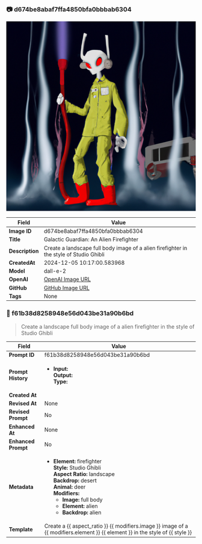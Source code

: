 

### 📷 d674be8abaf7ffa4850bfa0bbbab6304 


![data.id](./d674be8abaf7ffa4850bfa0bbbab6304.jpg)


| Field          | Value                                                                                                                     |
|----------------|---------------------------------------------------------------------------------------------------------------------------|
| **Image ID**             | d674be8abaf7ffa4850bfa0bbbab6304                                                                                                             |
| **Title**           | Galactic Guardian: An Alien Firefighter                                                                                                       |
| **Description**           | Create a landscape full body image of a alien firefighter in the style of Studio Ghibli                                                                                                       |
| **CreatedAt**        | 2024-12-05 10:17:00.583968                                                                                                        |
| **Model**        | dall-e-2                                                                                                        |
| **OpenAI**         | [OpenAI Image URL](https://oaidalleapiprodscus.blob.core.windows.net/private/org-TZj0gKpq3CiXdXNznVOkBYav/user-t5KW5S6yYiCS0u4yDWasqnEP/img-05eYE6jfNLM6ZLBFGVxb3TYb.png?st=2024-12-05T09%3A16%3A54Z&se=2024-12-05T11%3A16%3A54Z&sp=r&sv=2024-08-04&sr=b&rscd=inline&rsct=image/png&skoid=d505667d-d6c1-4a0a-bac7-5c84a87759f8&sktid=a48cca56-e6da-484e-a814-9c849652bcb3&skt=2024-12-04T23%3A55%3A51Z&ske=2024-12-05T23%3A55%3A51Z&sks=b&skv=2024-08-04&sig=PP8t2O7IHChSZd1R0Mk%2BPC3BJBRnvHIgduWOHMzaxkg%3D)                                                                                |
| **GitHub**         | [GitHub Image URL](https://raw.githubusercontent.com/Caneta-Silva/studio-ghibli/blob/main/images/d674be8abaf7ffa4850bfa0bbbab6304/d674be8abaf7ffa4850bfa0bbbab6304.jpg)                                                                                |
| **Tags**       | None                                                                                                                   |

### 📜 f61b38d8258948e56d043be31a90b6bd

> Create a landscape full body image of a alien firefighter in the style of Studio Ghibli

| Field          | Value                                                                                                                                                                      |
|----------------|----------------------------------------------------------------------------------------------------------------------------------------------------------------------------|
| **Prompt ID**  | f61b38d8258948e56d043be31a90b6bd                                                                                                                                                            |
| **Prompt History** | <ul><li>**Input:**  <br> **Output:**  <br> **Type:** </li></ul> |
| **Created At** |                                                                                                                                                    |
| **Revised At** | None                                                                                                                                                   |
| **Revised Prompt** | No                                                                                                                                                                      |
| **Enhanced At** | None                                                                                                                                                  |
| **Enhanced Prompt** | No                                                                                                                                                                    |
| **Metadata**   | <ul><li>**Element:** firefighter <br> **Style:** Studio Ghibli <br> **Aspect Ratio:** landscape <br> **Backdrop:** desert <br> **Animal:** deer <br> **Modifiers:**<ul><li>**Image:** full body</li><li>**Element:** alien</li><li>**Backdrop:** alien</li></ul></li></ul> |
| **Template**   | Create a {{ aspect_ratio }} {{ modifiers.image }} image of a {{ modifiers.element }} {{ element }} in the style of {{ style }}                                                                                                                                           |


